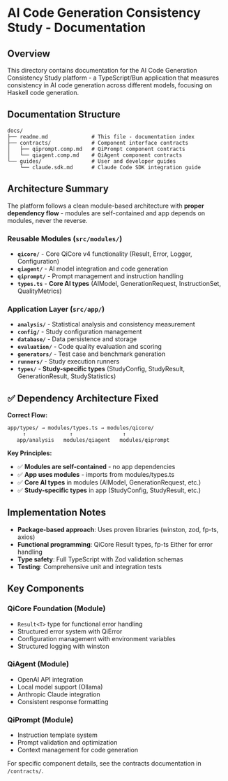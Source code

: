 # AI Code Generation Consistency Study - Documentation

## Overview
This directory contains documentation for the AI Code Generation Consistency Study platform - a TypeScript/Bun application that measures consistency in AI code generation across different models, focusing on Haskell code generation.

## Documentation Structure

```
docs/
├── readme.md              # This file - documentation index
├── contracts/             # Component interface contracts  
│   ├── qiprompt.comp.md   # QiPrompt component contracts
│   └── qiagent.comp.md    # QiAgent component contracts
└── guides/                # User and developer guides
    └── claude.sdk.md      # Claude Code SDK integration guide
```

## Architecture Summary

The platform follows a clean module-based architecture with **proper dependency flow** - modules are self-contained and app depends on modules, never the reverse.

### **Reusable Modules** (`src/modules/`)
- **`qicore/`** - Core QiCore v4 functionality (Result, Error, Logger, Configuration)
- **`qiagent/`** - AI model integration and code generation
- **`qiprompt/`** - Prompt management and instruction handling
- **`types.ts`** - **Core AI types** (AIModel, GenerationRequest, InstructionSet, QualityMetrics)

### **Application Layer** (`src/app/`)
- **`analysis/`** - Statistical analysis and consistency measurement
- **`config/`** - Study configuration management
- **`database/`** - Data persistence and storage
- **`evaluation/`** - Code quality evaluation and scoring
- **`generators/`** - Test case and benchmark generation
- **`runners/`** - Study execution runners
- **`types/`** - **Study-specific types** (StudyConfig, StudyResult, GenerationResult, StudyStatistics)

## ✅ **Dependency Architecture Fixed**

**Correct Flow:**
```
app/types/ → modules/types.ts → modules/qicore/
     ↑              ↑                ↑
   app/analysis   modules/qiagent   modules/qiprompt
```

**Key Principles:**
- ✅ **Modules are self-contained** - no app dependencies
- ✅ **App uses modules** - imports from modules/types.ts
- ✅ **Core AI types** in modules (AIModel, GenerationRequest, etc.)
- ✅ **Study-specific types** in app (StudyConfig, StudyResult, etc.)

## Implementation Notes

- **Package-based approach**: Uses proven libraries (winston, zod, fp-ts, axios)
- **Functional programming**: QiCore Result types, fp-ts Either for error handling
- **Type safety**: Full TypeScript with Zod validation schemas
- **Testing**: Comprehensive unit and integration tests

## Key Components

### QiCore Foundation (Module)
- `Result<T>` type for functional error handling
- Structured error system with QiError
- Configuration management with environment variables
- Structured logging with winston

### QiAgent (Module)
- OpenAI API integration
- Local model support (Ollama)
- Anthropic Claude integration
- Consistent response formatting

### QiPrompt (Module)
- Instruction template system
- Prompt validation and optimization
- Context management for code generation

For specific component details, see the contracts documentation in `/contracts/`. 
